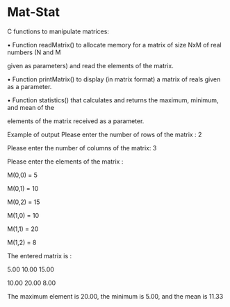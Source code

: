 # Mat-Stat
C functions to manipulate matrices:

• Function readMatrix() to allocate memory for a matrix of size NxM of real numbers (N and M 

given as parameters) and read the elements of the matrix. 

• Function printMatrix() to display (in matrix format) a matrix of reals given as a parameter. 

• Function statistics() that calculates and returns the maximum, minimum, and mean of the 

elements of the matrix received as a parameter. 

Example of output Please enter the number of rows of the matrix : 2

Please enter the number of columns of the matrix: 3

Please enter the elements of the matrix :

M(0,0) = 5 

M(0,1) = 10

M(0,2) = 15

M(1,0) = 10

M(1,1) = 20

M(1,2) = 8

The entered matrix is :

 5.00 10.00 15.00

10.00 20.00 8.00

The maximum element is 20.00, the minimum is 5.00, and the mean is 11.33 

